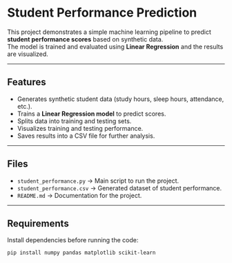 # Student Performance Prediction

This project demonstrates a simple machine learning pipeline to predict **student performance scores** based on synthetic data.  
The model is trained and evaluated using **Linear Regression** and the results are visualized.

---

## Features
- Generates synthetic student data (study hours, sleep hours, attendance, etc.).
- Trains a **Linear Regression model** to predict scores.
- Splits data into training and testing sets.
- Visualizes training and testing performance.
- Saves results into a CSV file for further analysis.

---

## Files
- `student_performance.py` → Main script to run the project.  
- `student_performance.csv` → Generated dataset of student performance.  
- `README.md` → Documentation for the project.

---

## Requirements
Install dependencies before running the code:

```bash
pip install numpy pandas matplotlib scikit-learn
